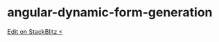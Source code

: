 # angular-dynamic-form-generation

[Edit on StackBlitz ⚡️](https://stackblitz.com/edit/angular-ivy-ngha2d)
